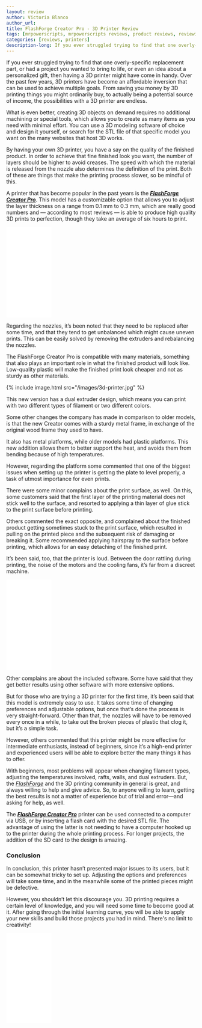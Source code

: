 ```yaml
---
layout: review
author: Victoria Blanco
author_url: 
title: FlashForge Creator Pro - 3D Printer Review
tags: [mrpowerscripts, mrpowerscripts reviews, product reviews, reviewing amazon products, amazon product]
categories: [reviews, printers]
description-long: If you ever struggled trying to find that one overly-specific replacement part, or had a project you wanted to bring to life, or even an idea about a personalized gift, then having a 3D printer might have come in handy. Over the past few years, 3D printers have become an affordable inversion that can be used to achieve multiple goals. From saving you money by 3D printing things you might ordinarily buy, to actually being a potential source of income, the possibilities with a 3D printer are endless.
---
```


If you ever struggled trying to find that one overly-specific replacement part, or had a project you wanted to bring to life, or even an idea about a personalized gift, then having a 3D printer might have come in handy. Over the past few years, 3D printers have become an affordable inversion that can be used to achieve multiple goals. From saving you money by 3D printing things you might ordinarily buy, to actually being a potential source of income, the possibilities with a 3D printer are endless.

What is even better, creating 3D objects on demand requires no additional machining or special tools, which allows you to create as many items as you need with minimal effort. You can use a 3D modeling software of choice and design it yourself, or search for the STL file of that specific model you want on the many websites that host 3D works.

By having your own 3D printer, you have a say on the quality of the finished product. In order to achieve that fine finished look you want, the number of layers should be higher to avoid creases. The speed with which the material is released from the nozzle also determines the definition of the print. Both of these are things that make the printing process slower, so be mindful of this.

A printer that has become popular in the past years is the [***FlashForge Creator Pro***]( https://www.amazon.com/FlashForge-Structure-Optimized-Platform-Extruder/dp/B00I8NM6JO/ref=as_li_ss_tl?ie=UTF8&linkCode=ll1&tag=mrpowerscript-20&linkId=915689c19ff826eec0a9e057debf3ef2&language=en_US). This model has a customizable option that allows you to adjust the layer thickness on a range from 0.1 mm to 0.3 mm, which are really good numbers and — according to most reviews — is able to produce high quality 3D prints to perfection, though they take an average of six hours to print.

<iframe style="width:120px;height:240px;" marginwidth="0" marginheight="0" scrolling="no" frameborder="0" src="//ws-na.amazon-adsystem.com/widgets/q?ServiceVersion=20070822&OneJS=1&Operation=GetAdHtml&MarketPlace=US&source=ss&ref=as_ss_li_til&ad_type=product_link&tracking_id=mrpowerscript-20&language=en_US&marketplace=amazon&region=US&placement=B00I8NM6JO&asins=B00I8NM6JO&linkId=7cf754e37f4ffd770cbfb5cc594565e0&show_border=true&link_opens_in_new_window=true"></iframe>

Regarding the nozzles, it’s been noted that they need to be replaced after some time, and that they tend to get unbalanced which might cause uneven prints. This can be easily solved by removing the extruders and rebalancing the nozzles.

The FlashForge Creator Pro is compatible with many materials, something that also plays an important role in what the finished product will look like. Low-quality plastic will make the finished print look cheaper and not as sturdy as other materials.

{% include image.html src="/images/3d-printer.jpg" %}

This new version has a dual extruder design, which means you can print with two different types of filament or two different colors.

Some other changes the company has made in comparison to older models, is that the new Creator comes with a sturdy metal frame, in exchange of the original wood frame they used to have.

It also has metal platforms, while older models had plastic platforms. This new addition allows them to better support the heat, and avoids them from bending because of high temperatures.

However, regarding the platform some commented that one of the biggest issues when setting up the printer is getting the plate to level properly, a task of utmost importance for even prints.

There were some minor complains about the print surface, as well. On this, some customers said that the first layer of the printing material does not stick well to the surface, and resorted to applying a thin layer of glue stick to the print surface before printing.

Others commented the exact opposite, and complained about the finished product getting sometimes stuck to the print surface, which resulted in pulling on the printed piece and the subsequent risk of damaging or breaking it. Some recommended applying hairspray to the surface before printing, which allows for an easy detaching of the finished print.

It’s been said, too, that the printer is loud. Between the door rattling during printing, the noise of the motors and the cooling fans, it’s far from a discreet machine.

<iframe style="width:120px;height:240px;" marginwidth="0" marginheight="0" scrolling="no" frameborder="0" src="//ws-na.amazon-adsystem.com/widgets/q?ServiceVersion=20070822&OneJS=1&Operation=GetAdHtml&MarketPlace=US&source=ss&ref=as_ss_li_til&ad_type=product_link&tracking_id=mrpowerscript-20&language=en_US&marketplace=amazon&region=US&placement=B00I8NM6JO&asins=B00I8NM6JO&linkId=7cf754e37f4ffd770cbfb5cc594565e0&show_border=true&link_opens_in_new_window=true"></iframe>

Other complains are about the included software. Some have said that they get better results using other software with more extensive options.

But for those who are trying a 3D printer for the first time, it’s been said that this model is extremely easy to use. It takes some time of changing preferences and adjustable options, but once that’s done the process is very straight-forward. Other than that, the nozzles will have to be removed every once in a while, to take out the broken pieces of plastic that clog it, but it’s a simple task.

However, others commented that this printer might be more effective for intermediate enthusiasts, instead of beginners, since it’s a high-end printer and experienced users will be able to explore better the many things it has to offer.

With beginners, most problems will appear when changing filament types, adjusting the temperatures involved, rafts, walls, and dual extruders. But, the [*FlashForge*](https://www.amazon.com/FlashForge-Structure-Optimized-Platform-Extruder/dp/B00I8NM6JO/ref=as_li_ss_tl?ie=UTF8&linkCode=ll1&tag=mrpowerscript-20&linkId=915689c19ff826eec0a9e057debf3ef2&language=en_US) and the 3D printing community in general is great, and always willing to help and give advice. So, to anyone willing to learn, getting the best results is not a matter of experience but of trial and error—and asking for help, as well.

The [***FlashForge Creator Pro***]( https://www.amazon.com/FlashForge-Structure-Optimized-Platform-Extruder/dp/B00I8NM6JO/ref=as_li_ss_tl?ie=UTF8&linkCode=ll1&tag=mrpowerscript-20&linkId=915689c19ff826eec0a9e057debf3ef2&language=en_US) printer can be used connected to a computer via USB, or by inserting a flash card with the desired STL file. The advantage of using the latter is not needing to have a computer hooked up to the printer during the whole printing process. For longer projects, the addition of the SD card to the design is amazing.

### Conclusion

In conclusion, this printer hasn’t presented major issues to its users, but it can be somewhat tricky to set up. Adjusting the options and preferences will take some time, and in the meanwhile some of the printed pieces might be defective.

However, you shouldn’t let this discourage you. 3D printing requires a certain level of knowledge, and you will need some time to become good at it. After going through the initial learning curve, you will be able to apply your new skills and build those projects you had in mind. There's no limit to creativity!

<iframe style="width:120px;height:240px;" marginwidth="0" marginheight="0" scrolling="no" frameborder="0" src="//ws-na.amazon-adsystem.com/widgets/q?ServiceVersion=20070822&OneJS=1&Operation=GetAdHtml&MarketPlace=US&source=ss&ref=as_ss_li_til&ad_type=product_link&tracking_id=mrpowerscript-20&language=en_US&marketplace=amazon&region=US&placement=B00I8NM6JO&asins=B00I8NM6JO&linkId=7cf754e37f4ffd770cbfb5cc594565e0&show_border=true&link_opens_in_new_window=true"></iframe>
